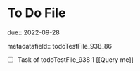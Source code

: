 # To Do File

due:: 2022-09-28

metadatafield:: todoTestFile_938_86

- [ ] Task of todoTestFile_938 1 [[Query me]]
